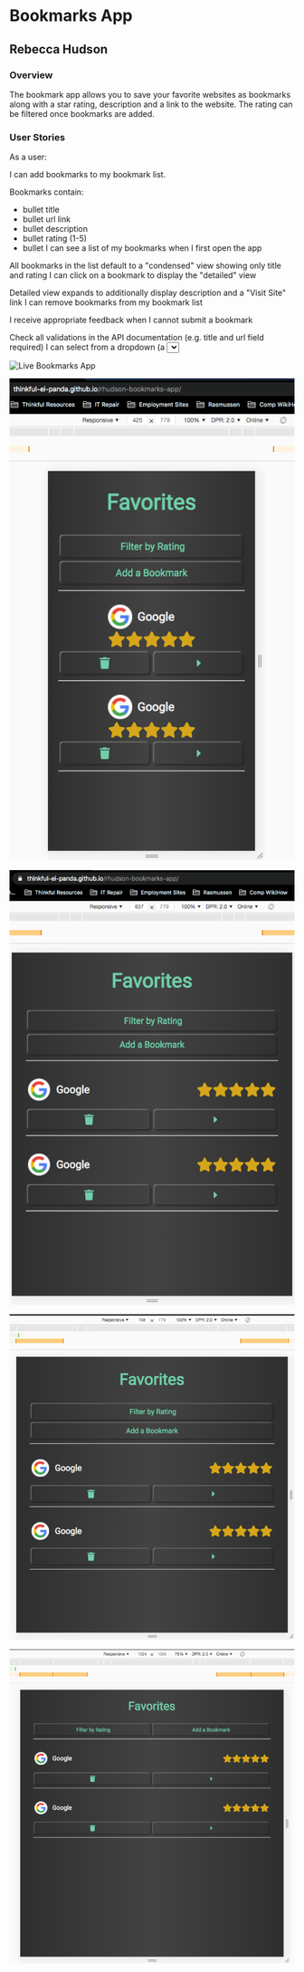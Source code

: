 # Bookmarks App

## Rebecca Hudson

### Overview

The bookmark app allows you to save your favorite websites as bookmarks along with a star rating, description and a link to the website. The rating can be filtered once bookmarks are added.

### User Stories

As a user:

I can add bookmarks to my bookmark list. 

Bookmarks contain:
- bullet title
- bullet url link
- bullet description
- bullet rating (1-5)
- bullet I can see a list of my bookmarks when I first open the app

All bookmarks in the list default to a "condensed" view showing only title and rating
I can click on a bookmark to display the "detailed" view

Detailed view expands to additionally display description and a "Visit Site" link
I can remove bookmarks from my bookmark list

I receive appropriate feedback when I cannot submit a bookmark

Check all validations in the API documentation (e.g. title and url field required)
I can select from a dropdown (a <select> element) a "minimum rating" to filter the list by all bookmarks rated at or above the chosen selection.

![Live Bookmarks App](https://thinkful-ei-panda.github.io/rhudson-bookmarks-app/)

![Mobile 425px](/extras/mobile-425.png)

![Mobile 637px](/extras/mobile-637.png)

![Tablet 768px](/extras/tablet-768.png)

![Laptop/ Desktop 1024px](/extras/laptop-desktop-1024.png)

